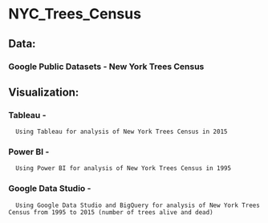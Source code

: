 # NYC_Trees_Census

  ## Data:
  ### Google Public Datasets - New York Trees Census
  
  ## Visualization: 
  
  ### Tableau - 
      Using Tableau for analysis of New York Trees Census in 2015 
  
  ### Power BI -
      Using Power BI for analysis of New York Trees Census in 1995 
  
  ### Google Data Studio -
      Using Google Data Studio and BigQuery for analysis of New York Trees Census from 1995 to 2015 (number of trees alive and dead)
